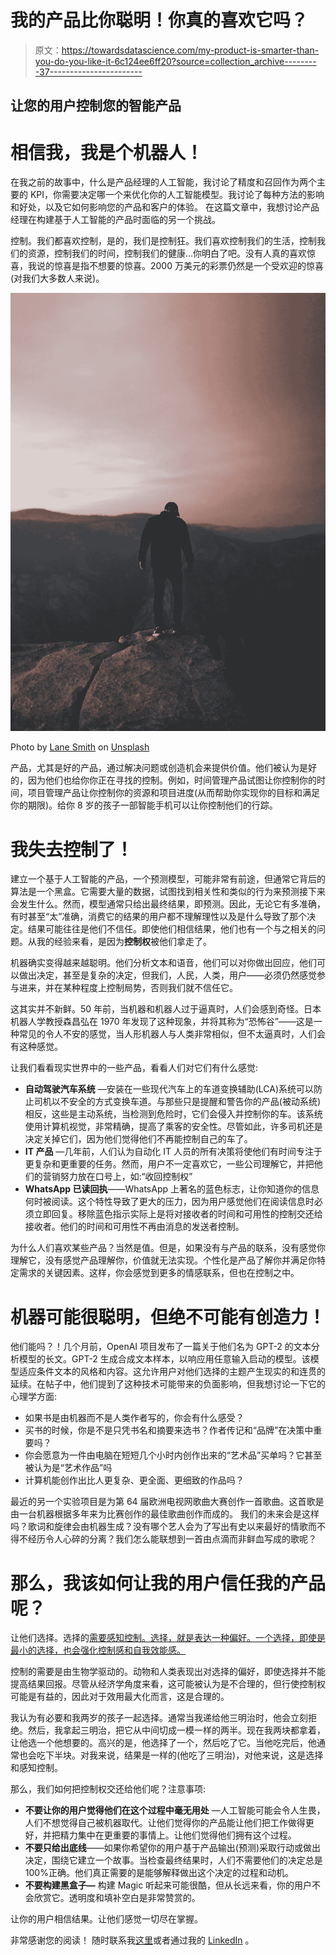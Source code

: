 # 我的产品比你聪明！你真的喜欢它吗？

> 原文：<https://towardsdatascience.com/my-product-is-smarter-than-you-do-you-like-it-6c124ee6ff20?source=collection_archive---------37----------------------->

## 让您的用户控制您的智能产品

# 相信我，我是个机器人！

在我之前的故事中，什么是产品经理的人工智能，我讨论了精度和召回作为两个主要的 KPI，你需要决定哪一个来优化你的人工智能模型。我讨论了每种方法的影响和好处，以及它如何影响您的产品和客户的体验。
在这篇文章中，我想讨论产品经理在构建基于人工智能的产品时面临的另一个挑战。

控制。我们都喜欢控制，是的，我们是控制狂。我们喜欢控制我们的生活，控制我们的资源，控制我们的时间，控制我们的健康…你明白了吧。没有人真的喜欢惊喜，我说的惊喜是指不想要的惊喜。2000 万美元的彩票仍然是一个受欢迎的惊喜(对我们大多数人来说)。

![](img/f3fa77c6f043ddce12257b298c279ea3.png)

Photo by [Lane Smith](https://unsplash.com/@lanesmith?utm_source=medium&utm_medium=referral) on [Unsplash](https://unsplash.com?utm_source=medium&utm_medium=referral)

产品，尤其是好的产品，通过解决问题或创造机会来提供价值。他们被认为是好的，因为他们也给你你正在寻找的控制。例如，时间管理产品试图让你控制你的时间，项目管理产品让你控制你的资源和项目进度(从而帮助你实现你的目标和满足你的期限)。给你 8 岁的孩子一部智能手机可以让你控制他们的行踪。

# 我失去控制了！

建立一个基于人工智能的产品，一个预测模型，可能非常有前途，但通常它背后的算法是一个黑盒。它需要大量的数据，试图找到相关性和类似的行为来预测接下来会发生什么。然而，模型通常只给出最终结果，即预测。因此，无论它有多准确，有时甚至“太”准确，消费它的结果的用户都不理解理性以及是什么导致了那个决定。结果可能往往是他们不信任。即使他们相信结果，他们也有一个与之相关的问题。从我的经验来看，是因为**控制权**被他们拿走了。

机器确实变得越来越聪明。他们分析文本和语音，他们可以对你做出回应，他们可以做出决定，甚至是复杂的决定，但我们，人民，人类，用户——必须仍然感觉参与进来，并在某种程度上控制局势，否则我们就不信任它。

这其实并不新鲜。50 年前，当机器和机器人过于逼真时，人们会感到奇怪。日本机器人学教授森昌弘在 1970 年发现了这种现象，并将其称为“恐怖谷”——这是一种常见的令人不安的感觉，当人形机器人与人类非常相似，但不太逼真时，人们会有这种感觉。

让我们看看现实世界中的一些产品，看看人们对它们有什么感觉:

*   **自动驾驶汽车系统** —安装在一些现代汽车上的车道变换辅助(LCA)系统可以防止司机以不安全的方式变换车道。与那些只是提醒和警告你的产品(被动系统)相反，这些是主动系统，当检测到危险时，它们会侵入并控制你的车。该系统使用计算机视觉，非常精确，提高了乘客的安全性。尽管如此，许多司机还是决定关掉它们，因为他们觉得他们不再能控制自己的车了。
*   **IT 产品** —几年前，人们认为自动化 IT 人员的所有决策将使他们有时间专注于更复杂和更重要的任务。然而，用户不一定喜欢它，一些公司理解它，并把他们的营销努力放在口号上，如:“收回控制权”
*   **WhatsApp 已读回执**——WhatsApp 上著名的蓝色标志，让你知道你的信息何时被阅读。这个特性导致了更大的压力，因为用户感觉他们在阅读信息时必须立即回复。移除蓝色指示实际上是将对接收者的时间和可用性的控制交还给接收者。他们的时间和可用性不再由消息的发送者控制。

为什么人们喜欢某些产品？当然是值。但是，如果没有与产品的联系，没有感觉你理解它，没有感觉产品理解你，价值就无法实现。个性化是产品了解你并满足你特定需求的关键因素。这样，你会感觉到更多的情感联系，但也在控制之中。

# 机器可能很聪明，但绝不可能有创造力！

他们能吗？！几个月前，OpenAI 项目发布了一篇关于他们名为 GPT-2 的文本分析模型的长文。GPT-2 生成合成文本样本，以响应用任意输入启动的模型。该模型适应条件文本的风格和内容。这允许用户对他们选择的主题产生现实的和连贯的延续。在帖子中，他们提到了这种技术可能带来的负面影响，但我想讨论一下它的心理学方面:

*   如果书是由机器而不是人类作者写的，你会有什么感受？
*   买书的时候，你是不是只凭书名和摘要来选书？作者传记和“品牌”在决策中重要吗？
*   你会愿意为一件由电脑在短短几个小时内创作出来的“艺术品”买单吗？它甚至被认为是“艺术作品”吗
*   计算机能创作出比人更复杂、更全面、更细致的作品吗？

最近的另一个实验项目是为第 64 届欧洲电视网歌曲大赛创作一首歌曲。这首歌是由一台机器根据多年来为比赛创作的最佳歌曲创作而成的。
我们的未来会是这样吗？歌词和旋律会由机器生成？没有哪个艺人会为了写出有史以来最好的情歌而不得不经历令人心碎的分离？我们怎么能联想到一首由点滴而非鲜血写成的歌呢？

# **那么，我该如何让我的用户信任我的产品呢？**

让他们选择。选择的[需要感知控制。选择，就是表达一种偏好。一个选择，即使是最小的选择，也会强化控制感和自我效能感。](https://www.ncbi.nlm.nih.gov/pmc/articles/PMC2944661/)

控制的需要是由生物学驱动的。动物和人类表现出对选择的偏好，即使选择并不能提高结果回报。尽管从经济学角度来看，这可能被认为是不合理的，但行使控制权可能是有益的，因此对于效用最大化而言，这是合理的。

我认为有必要和我两岁的孩子一起选择。通常当我递给他三明治时，他会立刻拒绝。然后，我拿起三明治，把它从中间切成一模一样的两半。现在我两块都拿着，让他选一个他想要的。高兴的是，他选择了一个，然后吃了它。当他吃完后，他通常也会吃下半块。对我来说，结果是一样的(他吃了三明治)，对他来说，这是选择和感知控制。

那么，我们如何把控制权交还给他们呢？注意事项:

*   **不要让你的用户觉得他们在这个过程中毫无用处** —人工智能可能会令人生畏，人们不想觉得自己被机器取代。让他们觉得你的产品能让他们把工作做得更好，并把精力集中在更重要的事情上。让他们觉得他们拥有这个过程。
*   **不要只给出底线**——如果你希望你的用户基于产品输出(预测)采取行动或做出决定，围绕它建立一个故事。当检查最终结果时，人们不需要他们的决定总是 100%正确。他们真正需要的是能够解释做出这个决定的过程和动机。
*   **不要构建黑盒子—** 构建 Magic 听起来可能很酷，但从长远来看，你的用户不会欣赏它。透明度和填补空白是非常赞赏的。

让你的用户相信结果。让他们感觉一切尽在掌握。

非常感谢您的阅读！
随时联系我[这里](mailto:guymolho@gmail.com)或者通过我的 [LinkedIn](https://www.linkedin.com/in/guymolho/) 。